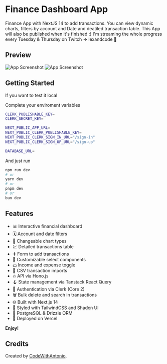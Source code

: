 # Finance Dashboard App

Finance App with NextJS 14 to add transactions. You can view dynamic charts, filters by account and Date and deatiled transaction table.
This App will also be published when it's finished :) I'm streaming the whole progress every Tuesday & Thursday on Twitch -> lexandcode 💜

## Preview

![App Screenshot](https://github.com/user-attachments/assets/5a320722-620c-4c40-8c9a-ed33ea01de39)
![App Screenshot](https://github.com/user-attachments/assets/7f90b4a6-8a6a-48c6-818c-53e6c1cba585)

## Getting Started

If you want to test it local

Complete your enviroment variables

```bash
CLERK_PUBLISHABLE_KEY=
CLERK_SECRET_KEY=

NEXT_PUBLIC_APP_URL=
NEXT_PUBLIC_CLERK_PUBLISHABLE_KEY=
NEXT_PUBLIC_CLERK_SIGN_IN_URL="/sign-in"
NEXT_PUBLIC_CLERK_SIGN_UP_URL="/sign-up"

DATABASE_URL=
```

And just run

```bash
npm run dev
# or
yarn dev
# or
pnpm dev
# or
bun dev
```

## Features

- 📊 Interactive financial dashboard
- 🗓 Account and date filters
- 🔁 Changeable chart types
- 💹 Detailed transactions table
- ➕ Form to add transactions
- 🧩 Customizable select components
- 💵 Income and expense toggle
- 🔄 CSV transaction imports
- 🔥 API via Hono.js
- 🪝 State management via Tanstack React Query
- 🔐 Authentication via Clerk (Core 2)
- 🗑 Bulk delete and search in transactions
- 🌐 Built with Next.js 14
- 🎨 Styled with TailwindCSS and Shadcn UI
- 💾 PostgreSQL & Drizzle ORM
- 🚀 Deployed on Vercel

**Enjoy!**

## Credits

Created by [CodeWithAntonio](https://x.com/ytcodeantonio).
